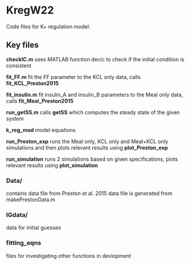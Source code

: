 # KregW22

Code files for K+ regulation model.

## Key files

**checkIC.m** uses MATLAB function decic to check if the initial condition is consistent

**fit_FF.m** fit the FF parameter to the KCL only data, calls **fit_KCL_Preston2015**

**fit_insulin.m** fit insulin_A and insulin_B parameters to the Meal only data, calls **fit_Meal_Preston2015**

**run_getSS.m** calls **getSS** which computes the steady state of the given system

**k_reg_mod** model equations

**run_Preston_exp** runs the Meal only, KCL only and Meal+KCL only simulations and then plots relevant results using **plot_Preston_exp**

**run_simulation** runs 2 simulations based on given specifications, plots relevant results using **plot_simulation**

### Data/
contains data file from Preston et al. 2015
data file is generated from makePrestonData.m

### IGdata/
data for initial guesses

### fitting_eqns
files for investigating other functions in devlopment


